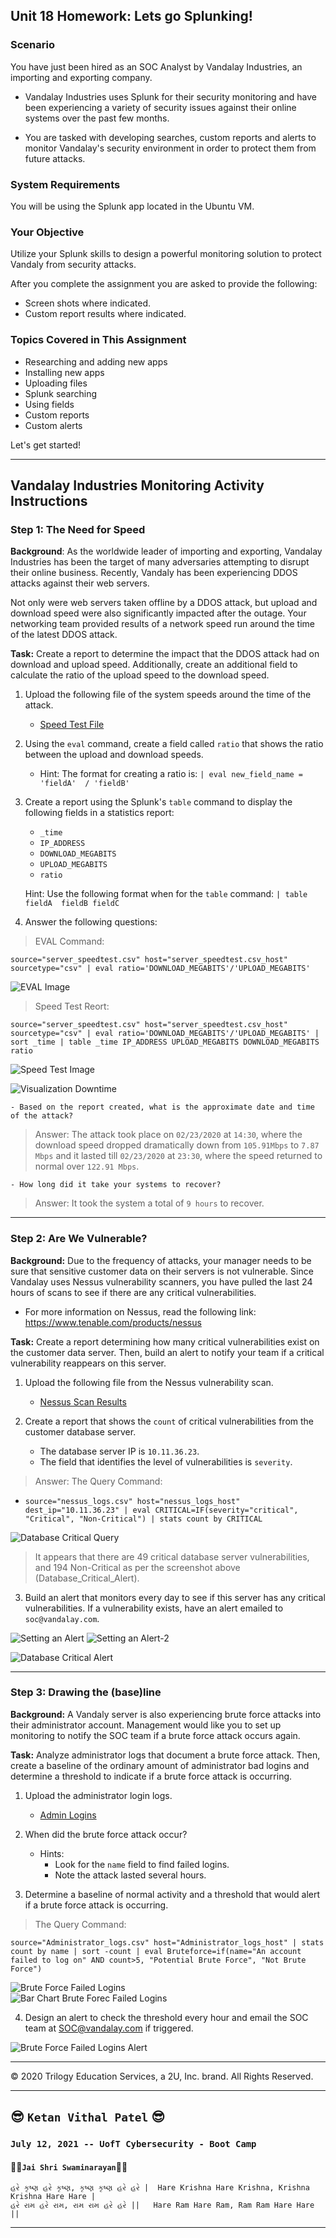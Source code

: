 ## Unit 18 Homework: Lets go Splunking!

### Scenario

You have just been hired as an SOC Analyst by Vandalay Industries, an importing and exporting company.
 
- Vandalay Industries uses Splunk for their security monitoring and have been experiencing a variety of security issues against their online systems over the past few months. 
 
- You are tasked with developing searches, custom reports and alerts to monitor Vandalay's security environment in order to protect them from future attacks.


### System Requirements 

You will be using the Splunk app located in the Ubuntu VM.


### Your Objective 

Utilize your Splunk skills to design a powerful monitoring solution to protect Vandaly from security attacks.

After you complete the assignment you are asked to provide the following:

- Screen shots where indicated.
- Custom report results where indicated.

### Topics Covered in This Assignment

- Researching and adding new apps
- Installing new apps
- Uploading files
- Splunk searching
- Using fields
- Custom reports
- Custom alerts

Let's get started!

---

## Vandalay Industries Monitoring Activity Instructions


### Step 1: The Need for Speed 

**Background**: As the worldwide leader of importing and exporting, Vandalay Industries has been the target of many adversaries attempting to disrupt their online business. Recently, Vandaly has been experiencing DDOS attacks against their web servers.

Not only were web servers taken offline by a DDOS attack, but upload and download speed were also significantly impacted after the outage. Your networking team provided results of a network speed run around the time of the latest DDOS attack.

**Task:** Create a report to determine the impact that the DDOS attack had on download and upload speed. Additionally, create an additional field to calculate the ratio of the upload speed to the download speed.


1.  Upload the following file of the system speeds around the time of the attack.
    - [Speed Test File](resources/server_speedtest.csv)

2. Using the `eval` command, create a field called `ratio` that shows the ratio between the upload and download speeds.
   - Hint: The format for creating a ratio is: `| eval new_field_name = 'fieldA'  / 'fieldB'`
      
3. Create a report using the Splunk's `table` command to display the following fields in a statistics report:
    - `_time`
    - `IP_ADDRESS`
    - `DOWNLOAD_MEGABITS`
    - `UPLOAD_MEGABITS`
    - `ratio`
  
   Hint: Use the following format when for the `table` command: `| table fieldA  fieldB fieldC`

4. Answer the following questions:

> EVAL Command:

`source="server_speedtest.csv" host="server_speedtest.csv_host" sourcetype="csv" | eval ratio='DOWNLOAD_MEGABITS'/'UPLOAD_MEGABITS'`

![EVAL Image](/Homework/Images/Eval-1.PNG)

> Speed Test Reort:

`source="server_speedtest.csv" host="server_speedtest.csv_host" sourcetype="csv" | eval ratio='DOWNLOAD_MEGABITS'/'UPLOAD_MEGABITS' | sort _time | table _time IP_ADDRESS UPLOAD_MEGABITS DOWNLOAD_MEGABITS ratio`

![Speed Test Image](/Homework/Images/Speed_Report-1.PNG)  

![Visualization Downtime](/Homework/Images/Reduced_speed_of_downloads.PNG)

    - Based on the report created, what is the approximate date and time of the attack?

> Answer: The attack took place on `02/23/2020` at `14:30`, where the download speed dropped dramatically down from `105.91Mbps` to `7.87 Mbps` and it lasted till `02/23/2020` at `23:30`, where the speed returned to normal over `122.91 Mbps`.


    - How long did it take your systems to recover?

> Answer: It took the system a total of `9 hours` to recover.  

---

### Step 2: Are We Vulnerable? 

**Background:**  Due to the frequency of attacks, your manager needs to be sure that sensitive customer data on their servers is not vulnerable. Since Vandalay uses Nessus vulnerability scanners, you have pulled the last 24 hours of scans to see if there are any critical vulnerabilities.

  - For more information on Nessus, read the following link: https://www.tenable.com/products/nessus

**Task:** Create a report determining how many critical vulnerabilities exist on the customer data server. Then, build an alert to notify your team if a critical vulnerability reappears on this server.

1. Upload the following file from the Nessus vulnerability scan.
   - [Nessus Scan Results](resources/nessus_logs.csv)

2. Create a report that shows the `count` of critical vulnerabilities from the customer database server.
   - The database server IP is `10.11.36.23`.
   - The field that identifies the level of vulnerabilities is `severity`.

> Answer: The Query Command:

- `source="nessus_logs.csv" host="nessus_logs_host" dest_ip="10.11.36.23" | eval CRITICAL=IF(severity="critical", "Critical", "Non-Critical") | stats count by CRITICAL`

![Database Critical Query](/Homework/Images/Database_Critical_Alerts.PNG)

> It appears that there are 49 critical database server vulnerabilities, and 194 Non-Critical as per the screenshot above (Database_Critical_Alert).  

      
3. Build an alert that monitors every day to see if this server has any critical vulnerabilities. If a vulnerability exists, have an alert emailed to `soc@vandalay.com`.

![Setting an Alert](/Homework/Images/Set_an_alert-1.PNG)
![Setting an Alert-2](/Homework/Images/Set_an_alert-2.PNG)  

![Database Critical Alert](/Homework/Images/Critical_Database_Server_Vulnerabilities.PNG)

---

### Step 3: Drawing the (base)line

**Background:**  A Vandaly server is also experiencing brute force attacks into their administrator account. Management would like you to set up monitoring to notify the SOC team if a brute force attack occurs again.


**Task:** Analyze administrator logs that document a brute force attack. Then, create a baseline of the ordinary amount of administrator bad logins and determine a threshold to indicate if a brute force attack is occurring.

1. Upload the administrator login logs.
   - [Admin Logins](resources/Administrator_logs.csv)

2. When did the brute force attack occur?
   - Hints:
     - Look for the `name` field to find failed logins.
     - Note the attack lasted several hours.

      
3. Determine a baseline of normal activity and a threshold that would alert if a brute force attack is occurring.

> The Query Command:

`source="Administrator_logs.csv" host="Administrator_logs_host" | stats count by name | sort -count | eval Bruteforce=if(name="An account failed to log on" AND count>5, "Potential Brute Force", "Not Brute Force")`

![Brute Force Failed Logins](/Homework/Images/Failed_Logins_Query.PNG)  
![Bar Chart Brute Forec Failed Logins](/Homework/Images/Bar_Chart_Failed_Logins_Query.PNG)  

4. Design an alert to check the threshold every hour and email the SOC team at SOC@vandalay.com if triggered. 

![Brute Force Failed Logins Alert](/Homework/Images/Brute_Force_Failed_Logins.PNG)
 
---

© 2020 Trilogy Education Services, a 2U, Inc. brand. All Rights Reserved.

---
  
## :sunglasses: `Ketan Vithal Patel` :sunglasses:  


### `July 12, 2021 -- UofT Cybersecurity - Boot Camp`
#### :rose::rose:`Jai Shri Swaminarayan`:rose::rose:
```
હરે કૃષ્ણ હરે કૃષ્ણ, કૃષ્ણ કૃષ્ણ હરે હરે |  Hare Krishna Hare Krishna, Krishna Krishna Hare Hare |
હરે રામ હરે રામ, રામ રામ હરે હરે ||   Hare Ram Hare Ram, Ram Ram Hare Hare ||
```
---  

